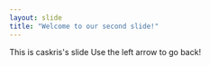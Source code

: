 ```yaml
---
layout: slide
title: "Welcome to our second slide!"
---
```

This is caskris's slide
Use the left arrow to go back!